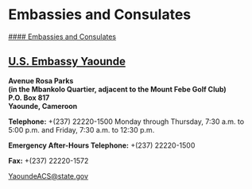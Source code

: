 # Embassies and Consulates

[#### Embassies and Consulates](javascript:void(0); "Embassies and Consulates")

## [U.S. Embassy Yaounde](https://cm.usembassy.gov/)

**Avenue Rosa Parks  
(in the Mbankolo Quartier, adjacent to the Mount Febe Golf Club)  
P.O. Box 817  
Yaounde, Cameroon**

**Telephone:** +(237) 22220-1500 Monday through Thursday, 7:30 a.m. to 5:00 p.m. and Friday, 7:30 a.m. to 12:30 p.m.

**Emergency After-Hours Telephone:** +(237) 22220-1500

**Fax:** +(237) 22220-1572

[YaoundeACS@state.gov](mailto:YaoundeACS@state.gov)